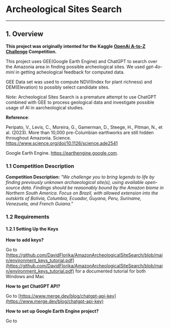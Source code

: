 # Archeological Sites Search

---

## 1. Overview

**This project was originally intented for the Kaggle [OpenAi A-to-Z Challenge](https://www.kaggle.com/competitions/openai-to-z-challenge) Competition.**

This project uses GEE(Google Earth Engine) and ChatGPT to search over the Amazonia area in finding possible archeological sites. We used *gpt-4o-mini* in getting acheological feedback for computed data.

GEE Data set was used to compute NDVI(Index for plant richness) and DEM(Elevation) to possibly select candidate sites.

*Note:* Archeological Sites Search is a premature attempt to use ChatGPT combined with GEE to process geological data and investigate possible usage of AI in aarcheological studies.


**Reference**:

Peripato, V., Levis, C., Moreira, G., Gamerman, D., Steege, H., Pitman, N., et al. (2023). More than 10,000 pre-Columbian earthworks are still hidden throughout Amazonia. Science. https://www.science.org/doi/10.1126/science.ade2541

Google Earth Engine. https://earthengine.google.com.

### 1.1 Competition Description

**Competition Description:**
_"We challenge you to bring legends to life by finding previously unknown archaeological site(s), using available open-source data. Findings should be reasonably bound by the Amazon biome in Northern South America. Focus on Brazil, with allowed extension into the outskirts of Bolivia, Columbia, Ecuador, Guyana, Peru, Suriname, Venezuela, and French Guiana."_

### 1.2 Requirements

#### 1.2.1 Setting Up the Keys

**How to add keys?**

Go to [https://github.com/DavidFlorika/AmazonArcheologicalSiteSearch/blob/main/environment_keys_tutorial.pdf](https://github.com/DavidFlorika/AmazonArcheologicalSiteSearch/blob/main/environment_keys_tutorial.pdf) for a documented tutorial for both Windows and Mac

**How to get ChatGPT API?**

Go to [https://www.merge.dev/blog/chatgpt-api-key](https://www.merge.dev/blog/chatgpt-api-key)

**How to set up Google Earth Engine project?**

Go to []()
